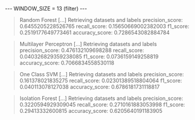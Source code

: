 
 --- WINDOW_SIZE = 13 (filter) --- 


> Random Forest
[...] Retrieving datasets and labels
precision_score: 0.6455205228526765
recall_score: 0.15650669002382003
f1_score: 0.2519177649773461
accuracy_score: 0.7286543082884784


> Multilayer Perceptron
[...] Retrieving datasets and labels
precision_score: 0.476132109698288
recall_score: 0.040326829359238085
f1_score: 0.0736159149258819
accuracy_score: 0.7066834558530118


> One Class SVM
[...] Retrieving datasets and labels
precision_score: 0.161378021835275
recall_score: 0.02301389518804064
f1_score: 0.040113078127038
accuracy_score: 0.6786181731118817


> Isolation Forest
[...] Retrieving datasets and labels
precision_score: 0.3220594929309045
recall_score: 0.2710161883053998
f1_score: 0.29413332600815
accuracy_score: 0.6205640191183905
